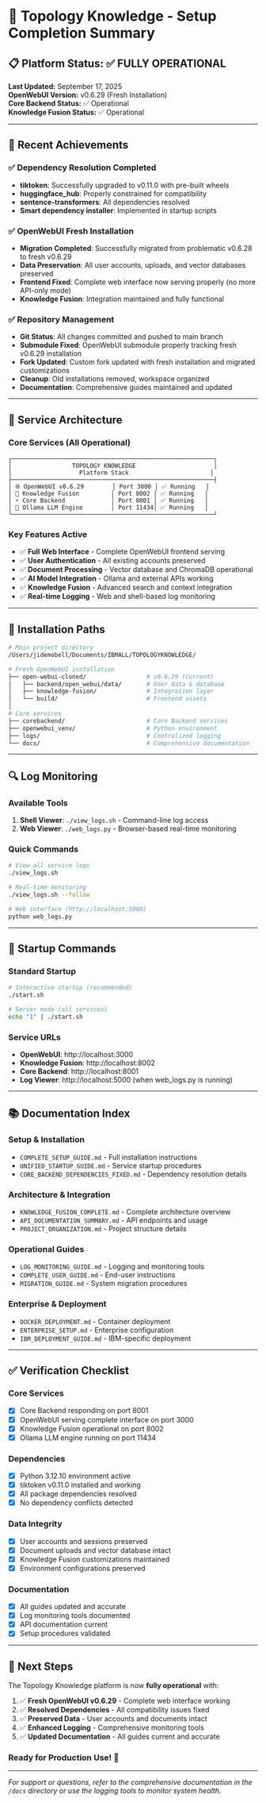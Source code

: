 # 🎉 Topology Knowledge - Setup Completion Summary

## 📋 Platform Status: ✅ FULLY OPERATIONAL

**Last Updated:** September 17, 2025  
**OpenWebUI Version:** v0.6.29 (Fresh Installation)  
**Core Backend Status:** ✅ Operational  
**Knowledge Fusion Status:** ✅ Operational  

---

## 🔧 Recent Achievements

### ✅ Dependency Resolution Completed
- **tiktoken**: Successfully upgraded to v0.11.0 with pre-built wheels
- **huggingface_hub**: Properly constrained for compatibility
- **sentence-transformers**: All dependencies resolved
- **Smart dependency installer**: Implemented in startup scripts

### ✅ OpenWebUI Fresh Installation
- **Migration Completed**: Successfully migrated from problematic v0.6.28 to fresh v0.6.29
- **Data Preservation**: All user accounts, uploads, and vector databases preserved
- **Frontend Fixed**: Complete web interface now serving properly (no more API-only mode)
- **Knowledge Fusion**: Integration maintained and fully functional

### ✅ Repository Management
- **Git Status**: All changes committed and pushed to main branch
- **Submodule Fixed**: OpenWebUI submodule properly tracking fresh v0.6.29 installation
- **Fork Updated**: Custom fork updated with fresh installation and migrated customizations
- **Cleanup**: Old installations removed, workspace organized
- **Documentation**: Comprehensive guides maintained and updated

---

## 🚀 Service Architecture

### Core Services (All Operational)
```
┌─────────────────────────────────────────────────────────┐
│                 TOPOLOGY KNOWLEDGE                      │
│                   Platform Stack                       │
├─────────────────────────────────────────────────────────┤
│ 🌐 OpenWebUI v0.6.29        │ Port 3000 │ ✅ Running   │
│ 🧠 Knowledge Fusion         │ Port 8002 │ ✅ Running   │  
│ ⚡ Core Backend             │ Port 8001 │ ✅ Running   │
│ 🤖 Ollama LLM Engine        │ Port 11434│ ✅ Running   │
└─────────────────────────────────────────────────────────┘
```

### Key Features Active
- ✅ **Full Web Interface** - Complete OpenWebUI frontend serving
- ✅ **User Authentication** - All existing accounts preserved
- ✅ **Document Processing** - Vector database and ChromaDB operational
- ✅ **AI Model Integration** - Ollama and external APIs working
- ✅ **Knowledge Fusion** - Advanced search and context integration
- ✅ **Real-time Logging** - Web and shell-based log monitoring

---

## 📁 Installation Paths

```bash
# Main project directory
/Users/jidemobell/Documents/IBMALL/TOPOLOGYKNOWLEDGE/

# Fresh OpenWebUI installation
├── open-webui-cloned/                 # v0.6.29 (Current)
│   ├── backend/open_webui/data/       # User data & database
│   ├── knowledge-fusion/              # Integration layer
│   └── build/                         # Frontend assets
│
# Core services
├── corebackend/                       # Core Backend services
├── openwebui_venv/                    # Python environment
├── logs/                              # Centralized logging
└── docs/                              # Comprehensive documentation
```

---

## 🔍 Log Monitoring

### Available Tools
1. **Shell Viewer**: `./view_logs.sh` - Command-line log access
2. **Web Viewer**: `./web_logs.py` - Browser-based real-time monitoring

### Quick Commands
```bash
# View all service logs
./view_logs.sh

# Real-time monitoring
./view_logs.sh --follow

# Web interface (http://localhost:5000)
python web_logs.py
```

---

## 🚀 Startup Commands

### Standard Startup
```bash
# Interactive startup (recommended)
./start.sh

# Server mode (all services)
echo "1" | ./start.sh
```

### Service URLs
- **OpenWebUI**: http://localhost:3000
- **Knowledge Fusion**: http://localhost:8002
- **Core Backend**: http://localhost:8001
- **Log Viewer**: http://localhost:5000 (when web_logs.py is running)

---

## 📚 Documentation Index

### Setup & Installation
- `COMPLETE_SETUP_GUIDE.md` - Full installation instructions
- `UNIFIED_STARTUP_GUIDE.md` - Service startup procedures
- `CORE_BACKEND_DEPENDENCIES_FIXED.md` - Dependency resolution details

### Architecture & Integration
- `KNOWLEDGE_FUSION_COMPLETE.md` - Complete architecture overview
- `API_DOCUMENTATION_SUMMARY.md` - API endpoints and usage
- `PROJECT_ORGANIZATION.md` - Project structure details

### Operational Guides
- `LOG_MONITORING_GUIDE.md` - Logging and monitoring tools
- `COMPLETE_USER_GUIDE.md` - End-user instructions
- `MIGRATION_GUIDE.md` - System migration procedures

### Enterprise & Deployment
- `DOCKER_DEPLOYMENT.md` - Container deployment
- `ENTERPRISE_SETUP.md` - Enterprise configuration
- `IBM_DEPLOYMENT_GUIDE.md` - IBM-specific deployment

---

## ✅ Verification Checklist

### Core Services
- [x] Core Backend responding on port 8001
- [x] OpenWebUI serving complete interface on port 3000
- [x] Knowledge Fusion operational on port 8002  
- [x] Ollama LLM engine running on port 11434

### Dependencies
- [x] Python 3.12.10 environment active
- [x] tiktoken v0.11.0 installed and working
- [x] All package dependencies resolved
- [x] No dependency conflicts detected

### Data Integrity
- [x] User accounts and sessions preserved
- [x] Document uploads and vector database intact
- [x] Knowledge Fusion customizations maintained
- [x] Environment configurations preserved

### Documentation
- [x] All guides updated and accurate
- [x] Log monitoring tools documented
- [x] API documentation current
- [x] Setup procedures validated

---

## 🎯 Next Steps

The Topology Knowledge platform is now **fully operational** with:

1. ✅ **Fresh OpenWebUI v0.6.29** - Complete web interface working
2. ✅ **Resolved Dependencies** - All compatibility issues fixed
3. ✅ **Preserved Data** - User accounts and documents intact
4. ✅ **Enhanced Logging** - Comprehensive monitoring tools
5. ✅ **Updated Documentation** - All guides current and accurate

### Ready for Production Use! 🚀

---

*For support or questions, refer to the comprehensive documentation in the `/docs` directory or use the logging tools to monitor system health.*

